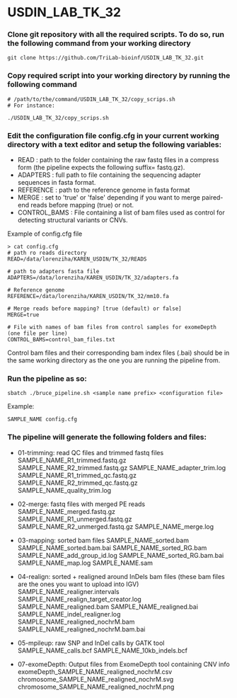 # USDIN_LAB_TK_32

### Clone git repository with all the required scripts. To do so, run the following command from your working directory 
```
git clone https://github.com/TriLab-bioinf/USDIN_LAB_TK_32.git
```
### Copy required script into your working directory by running the following command
```
# /path/to/the/command/USDIN_LAB_TK_32/copy_scrips.sh
# For instance:

./USDIN_LAB_TK_32/copy_scrips.sh
```

### Edit the configuration file config.cfg in your current working directory with a text editor and setup the following variables:

- READ : path to the folder containing the raw fastq files in a compress form (the pipeline expects the following suffix= fastq.gz).
- ADAPTERS : full path to file containing the sequencing adapter sequences in fasta format.
- REFERENCE : path to the reference genome in fasta format
- MERGE : set to 'true' or 'false' depending if you want to merge paired-end reads before mapping (true) or not.
- CONTROL_BAMS : File containing a list of bam files used as control for detecting structural variants or CNVs.

Example of config.cfg file
```
> cat config.cfg
# path ro reads directory
READ=/data/lorenziha/KAREN_USDIN/TK_32/READS

# path to adapters fasta file
ADAPTERS=/data/lorenziha/KAREN_USDIN/TK_32/adapters.fa

# Reference genome
REFERENCE=/data/lorenziha/KAREN_USDIN/TK_32/mm10.fa

# Merge reads before mapping? [true (default) or false]
MERGE=true

# File with names of bam files from control samples for exomeDepth (one file per line)
CONTROL_BAMS=control_bam_files.txt
```
Control bam files and their corresponding bam index files (.bai) should be in the same working directory as the one you are running the pipeline from.

### Run the pipeline as so:
```
sbatch ./bruce_pipeline.sh <sample name prefix> <configuration file>
```

Example:
```
SAMPLE_NAME config.cfg
```
### The pipeline will generate the following folders and files:

- 01-trimming: read QC files and trimmed fastq files
SAMPLE_NAME_R1_trimmed.fastq.gz
SAMPLE_NAME_R2_trimmed.fastq.gz
SAMPLE_NAME_adapter_trim.log
SAMPLE_NAME_R1_trimmed_qc.fastq.gz
SAMPLE_NAME_R2_trimmed_qc.fastq.gz
SAMPLE_NAME_quality_trim.log

- 02-merge: fastq files with merged PE reads
SAMPLE_NAME_merged.fastq.gz
SAMPLE_NAME_R1_unmerged.fastq.gz
SAMPLE_NAME_R2_unmerged.fastq.gz
SAMPLE_NAME_merge.log

- 03-mapping: sorted bam files
SAMPLE_NAME_sorted.bam
SAMPLE_NAME_sorted.bam.bai
SAMPLE_NAME_sorted_RG.bam
SAMPLE_NAME_add_group_id.log
SAMPLE_NAME_sorted_RG.bam.bai
SAMPLE_NAME_map.log
SAMPLE_NAME.sam

- 04-realign: sorted +  realigned around InDels bam files (these bam files are the ones you want to upload into IGV)
SAMPLE_NAME_realigner.intervals
SAMPLE_NAME_realign_target_creator.log
SAMPLE_NAME_realigned.bam
SAMPLE_NAME_realigned.bai
SAMPLE_NAME_indel_realigner.log
SAMPLE_NAME_realigned_nochrM.bam
SAMPLE_NAME_realigned_nochrM.bam.bai

- 05-mpileup: raw SNP and InDel calls by GATK tool
SAMPLE_NAME_calls.bcf
SAMPLE_NAME_10kb_indels.bcf

- 07-exomeDepth: Output files from ExomeDepth tool containing CNV info
exomeDepth_SAMPLE_NAME_realigned_nochrM.csv
chromosome_SAMPLE_NAME_realigned_nochrM.svg
chromosome_SAMPLE_NAME_realigned_nochrM.png


